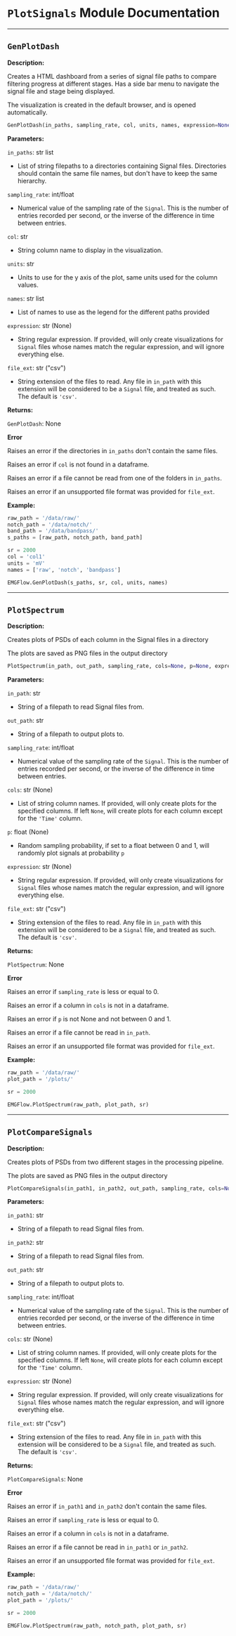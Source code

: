 # `PlotSignals` Module Documentation

---

## `GenPlotDash`

**Description:**

Creates a HTML dashboard from a series of signal file paths to compare filtering progress at different stages. Has a side bar menu to navigate the signal file and stage being displayed.

The visualization is created in the default browser, and is opened automatically.

```python
GenPlotDash(in_paths, sampling_rate, col, units, names, expression=None, file_ext='csv')
```

**Parameters:**

`in_paths`: str list
- List of string filepaths to a directories containing Signal files. Directories should contain the same file names, but don't have to keep the same hierarchy.

`sampling_rate`: int/float
- Numerical value of the sampling rate of the `Signal`. This is the number of entries recorded per second, or the inverse of the difference in time between entries.

`col`: str
- String column name to display in the visualization.

`units`: str
- Units to use for the y axis of the plot, same units used for the column values.

`names`: str list
- List of names to use as the legend for the different paths provided

`expression`: str (None)
- String regular expression. If provided, will only create visualizations for `Signal` files whose names match the regular expression, and will ignore everything else.

`file_ext`: str ("csv")
- String extension of the files to read. Any file in `in_path` with this extension will be considered to be a `Signal` file, and treated as such. The default is `'csv'`.

**Returns:**

`GenPlotDash`: None

**Error**

Raises an error if the directories in `in_paths` don't contain the same files.

Raises an error if `col` is not found in a dataframe.

Raises an error if a file cannot be read from one of the folders in `in_paths`.

Raises an error if an unsupported file format was provided for `file_ext`.

**Example:**

```python
raw_path = '/data/raw/'
notch_path = '/data/notch/'
band_path = '/data/bandpass/'
s_paths = [raw_path, notch_path, band_path]

sr = 2000
col = 'col1'
units = 'mV'
names = ['raw', 'notch', 'bandpass']

EMGFlow.GenPlotDash(s_paths, sr, col, units, names)
```

---

## `PlotSpectrum`

**Description:**

Creates plots of PSDs of each column in the Signal files in a directory

The plots are saved as PNG files in the output directory

```python
PlotSpectrum(in_path, out_path, sampling_rate, cols=None, p=None, expression=None file_ext='csv')
```

**Parameters:**


`in_path`: str
- String of a filepath to read Signal files from.

`out_path`: str
- String of a filepath to output plots to.

`sampling_rate`: int/float
- Numerical value of the sampling rate of the `Signal`. This is the number of entries recorded per second, or the inverse of the difference in time between entries.

`cols`: str (None)
- List of string column names. If provided, will only create plots for the specified columns. If left `None`, will create plots for each column except for the `'Time'` column.

`p`: float (None)
- Random sampling probability, if set to a float between 0 and 1, will randomly plot signals at probability `p`

`expression`: str (None)
- String regular expression. If provided, will only create visualizations for `Signal` files whose names match the regular expression, and will ignore everything else.

`file_ext`: str ("csv")
- String extension of the files to read. Any file in `in_path` with this extension will be considered to be a `Signal` file, and treated as such. The default is `'csv'`.

**Returns:**

`PlotSpectrum`: None

**Error**

Raises an error if `sampling_rate` is less or equal to 0.

Raises an error if a column in `cols` is not in a dataframe.

Raises an error if `p` is not None and not between 0 and 1.

Raises an error if a file cannot be read in `in_path`.

Raises an error if an unsupported file format was provided for `file_ext`.

**Example:**

```python
raw_path = '/data/raw/'
plot_path = '/plots/'

sr = 2000

EMGFlow.PlotSpectrum(raw_path, plot_path, sr)
```

---

## `PlotCompareSignals`

**Description:**

Creates plots of PSDs from two different stages in the processing pipeline.

The plots are saved as PNG files in the output directory

```python
PlotCompareSignals(in_path1, in_path2, out_path, sampling_rate, cols=None, expression=None, file_ext='csv')
```

**Parameters:**

`in_path1`: str
- String of a filepath to read Signal files from.

`in_path2`: str
- String of a filepath to read Signal files from.

`out_path`: str
- String of a filepath to output plots to.

`sampling_rate`: int/float
- Numerical value of the sampling rate of the `Signal`. This is the number of entries recorded per second, or the inverse of the difference in time between entries.

`cols`: str (None)
- List of string column names. If provided, will only create plots for the specified columns. If left `None`, will create plots for each column except for the `'Time'` column.

`expression`: str (None)
- String regular expression. If provided, will only create visualizations for `Signal` files whose names match the regular expression, and will ignore everything else.

`file_ext`: str ("csv")
- String extension of the files to read. Any file in `in_path` with this extension will be considered to be a `Signal` file, and treated as such. The default is `'csv'`.

**Returns:**

`PlotCompareSignals`: None

**Error**

Raises an error if `in_path1` and `in_path2` don't contain the same files.

Raises an error if `sampling_rate` is less or equal to 0.

Raises an error if a column in `cols` is not in a dataframe.

Raises an error if a file cannot be read in `in_path1` or `in_path2`.

Raises an error if an unsupported file format was provided for `file_ext`.

**Example:**

```python
raw_path = '/data/raw/'
notch_path = '/data/notch/'
plot_path = '/plots/'

sr = 2000

EMGFlow.PlotSpectrum(raw_path, notch_path, plot_path, sr)
```